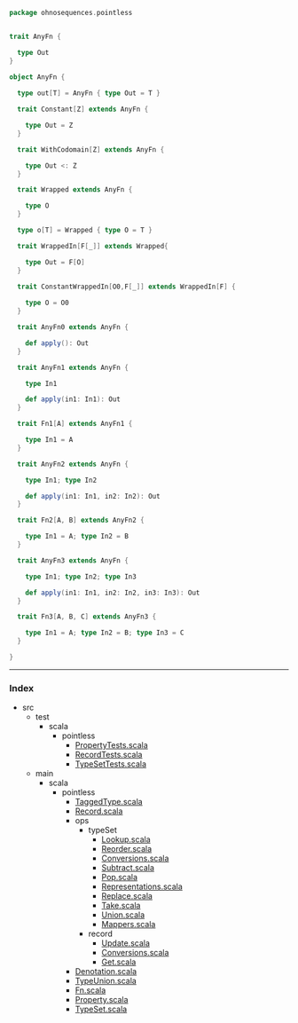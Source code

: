 
```scala
package ohnosequences.pointless


trait AnyFn {

  type Out
}

object AnyFn {
  
  type out[T] = AnyFn { type Out = T }

  trait Constant[Z] extends AnyFn { 

    type Out = Z 
  }

  trait WithCodomain[Z] extends AnyFn {

    type Out <: Z
  }

  trait Wrapped extends AnyFn {

    type O
  }

  type o[T] = Wrapped { type O = T }

  trait WrappedIn[F[_]] extends Wrapped{

    type Out = F[O]
  }
  
  trait ConstantWrappedIn[O0,F[_]] extends WrappedIn[F] {

    type O = O0
  }

  trait AnyFn0 extends AnyFn {

    def apply(): Out
  }

  trait AnyFn1 extends AnyFn {

    type In1

    def apply(in1: In1): Out
  }

  trait Fn1[A] extends AnyFn1 {

    type In1 = A
  }

  trait AnyFn2 extends AnyFn {

    type In1; type In2

    def apply(in1: In1, in2: In2): Out
  }

  trait Fn2[A, B] extends AnyFn2 {

    type In1 = A; type In2 = B
  }

  trait AnyFn3 extends AnyFn {

    type In1; type In2; type In3

    def apply(in1: In1, in2: In2, in3: In3): Out
  }

  trait Fn3[A, B, C] extends AnyFn3 {

    type In1 = A; type In2 = B; type In3 = C
  }

}

```


------

### Index

+ src
  + test
    + scala
      + pointless
        + [PropertyTests.scala][test/scala/pointless/PropertyTests.scala]
        + [RecordTests.scala][test/scala/pointless/RecordTests.scala]
        + [TypeSetTests.scala][test/scala/pointless/TypeSetTests.scala]
  + main
    + scala
      + pointless
        + [TaggedType.scala][main/scala/pointless/TaggedType.scala]
        + [Record.scala][main/scala/pointless/Record.scala]
        + ops
          + typeSet
            + [Lookup.scala][main/scala/pointless/ops/typeSet/Lookup.scala]
            + [Reorder.scala][main/scala/pointless/ops/typeSet/Reorder.scala]
            + [Conversions.scala][main/scala/pointless/ops/typeSet/Conversions.scala]
            + [Subtract.scala][main/scala/pointless/ops/typeSet/Subtract.scala]
            + [Pop.scala][main/scala/pointless/ops/typeSet/Pop.scala]
            + [Representations.scala][main/scala/pointless/ops/typeSet/Representations.scala]
            + [Replace.scala][main/scala/pointless/ops/typeSet/Replace.scala]
            + [Take.scala][main/scala/pointless/ops/typeSet/Take.scala]
            + [Union.scala][main/scala/pointless/ops/typeSet/Union.scala]
            + [Mappers.scala][main/scala/pointless/ops/typeSet/Mappers.scala]
          + record
            + [Update.scala][main/scala/pointless/ops/record/Update.scala]
            + [Conversions.scala][main/scala/pointless/ops/record/Conversions.scala]
            + [Get.scala][main/scala/pointless/ops/record/Get.scala]
        + [Denotation.scala][main/scala/pointless/Denotation.scala]
        + [TypeUnion.scala][main/scala/pointless/TypeUnion.scala]
        + [Fn.scala][main/scala/pointless/Fn.scala]
        + [Property.scala][main/scala/pointless/Property.scala]
        + [TypeSet.scala][main/scala/pointless/TypeSet.scala]

[test/scala/pointless/PropertyTests.scala]: ../../../test/scala/pointless/PropertyTests.scala.md
[test/scala/pointless/RecordTests.scala]: ../../../test/scala/pointless/RecordTests.scala.md
[test/scala/pointless/TypeSetTests.scala]: ../../../test/scala/pointless/TypeSetTests.scala.md
[main/scala/pointless/TaggedType.scala]: TaggedType.scala.md
[main/scala/pointless/Record.scala]: Record.scala.md
[main/scala/pointless/ops/typeSet/Lookup.scala]: ops/typeSet/Lookup.scala.md
[main/scala/pointless/ops/typeSet/Reorder.scala]: ops/typeSet/Reorder.scala.md
[main/scala/pointless/ops/typeSet/Conversions.scala]: ops/typeSet/Conversions.scala.md
[main/scala/pointless/ops/typeSet/Subtract.scala]: ops/typeSet/Subtract.scala.md
[main/scala/pointless/ops/typeSet/Pop.scala]: ops/typeSet/Pop.scala.md
[main/scala/pointless/ops/typeSet/Representations.scala]: ops/typeSet/Representations.scala.md
[main/scala/pointless/ops/typeSet/Replace.scala]: ops/typeSet/Replace.scala.md
[main/scala/pointless/ops/typeSet/Take.scala]: ops/typeSet/Take.scala.md
[main/scala/pointless/ops/typeSet/Union.scala]: ops/typeSet/Union.scala.md
[main/scala/pointless/ops/typeSet/Mappers.scala]: ops/typeSet/Mappers.scala.md
[main/scala/pointless/ops/record/Update.scala]: ops/record/Update.scala.md
[main/scala/pointless/ops/record/Conversions.scala]: ops/record/Conversions.scala.md
[main/scala/pointless/ops/record/Get.scala]: ops/record/Get.scala.md
[main/scala/pointless/Denotation.scala]: Denotation.scala.md
[main/scala/pointless/TypeUnion.scala]: TypeUnion.scala.md
[main/scala/pointless/Fn.scala]: Fn.scala.md
[main/scala/pointless/Property.scala]: Property.scala.md
[main/scala/pointless/TypeSet.scala]: TypeSet.scala.md